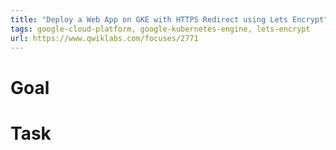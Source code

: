 ```yaml
---
title: "Deploy a Web App on GKE with HTTPS Redirect using Lets Encrypt"
tags: google-cloud-platform, google-kubernetes-engine, lets-encrypt
url: https://www.qwiklabs.com/focuses/2771
---
```


# Goal


# Task

